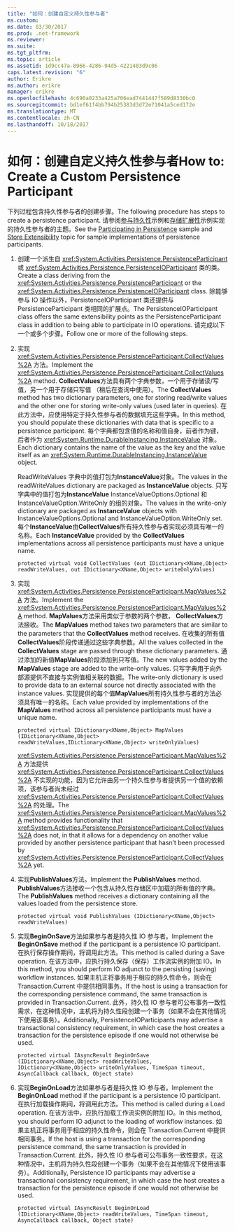 ```yaml
---
title: "如何：创建自定义持久性参与者"
ms.custom: 
ms.date: 03/30/2017
ms.prod: .net-framework
ms.reviewer: 
ms.suite: 
ms.tgt_pltfrm: 
ms.topic: article
ms.assetid: 1d9cc47a-8966-4286-94d5-4221403d9c06
caps.latest.revision: "6"
author: Erikre
ms.author: erikre
manager: erikre
ms.openlocfilehash: 4c690a0233a425a706ead7441447f589d8330bc0
ms.sourcegitcommit: bd1ef61f4bb794b25383d3d72e71041a5ced172e
ms.translationtype: MT
ms.contentlocale: zh-CN
ms.lasthandoff: 10/18/2017
---
```

# <a name="how-to-create-a-custom-persistence-participant"></a><span data-ttu-id="c048c-102">如何：创建自定义持久性参与者</span><span class="sxs-lookup"><span data-stu-id="c048c-102">How to: Create a Custom Persistence Participant</span></span>
<span data-ttu-id="c048c-103">下列过程包含持久性参与者的创建步骤。</span><span class="sxs-lookup"><span data-stu-id="c048c-103">The following procedure has steps to create a persistence participant.</span></span> <span data-ttu-id="c048c-104">请参阅[参与持久性](http://go.microsoft.com/fwlink/?LinkID=177735)示例和[存储扩展性](../../../docs/framework/windows-workflow-foundation/store-extensibility.md)示例实现的持久性参与者的主题。</span><span class="sxs-lookup"><span data-stu-id="c048c-104">See the [Participating in Persistence](http://go.microsoft.com/fwlink/?LinkID=177735) sample and [Store Extensibility](../../../docs/framework/windows-workflow-foundation/store-extensibility.md) topic for sample implementations of persistence participants.</span></span>  
  
1.  <span data-ttu-id="c048c-105">创建一个派生自 <xref:System.Activities.Persistence.PersistenceParticipant> 或 <xref:System.Activities.Persistence.PersistenceIOParticipant> 类的类。</span><span class="sxs-lookup"><span data-stu-id="c048c-105">Create a class deriving from the <xref:System.Activities.Persistence.PersistenceParticipant> or the <xref:System.Activities.Persistence.PersistenceIOParticipant> class.</span></span> <span data-ttu-id="c048c-106">除能够参与 IO 操作以外，PersistenceIOParticipant 类还提供与 PersistenceParticipant 类相同的扩展点。</span><span class="sxs-lookup"><span data-stu-id="c048c-106">The PersistenceIOParticipant class offers the same extensibility points as the PersistenceParticipant class in addition to being able to participate in IO operations.</span></span> <span data-ttu-id="c048c-107">请完成以下一个或多个步骤。</span><span class="sxs-lookup"><span data-stu-id="c048c-107">Follow one or more of the following steps.</span></span>  
  
2.  <span data-ttu-id="c048c-108">实现 <xref:System.Activities.Persistence.PersistenceParticipant.CollectValues%2A> 方法。</span><span class="sxs-lookup"><span data-stu-id="c048c-108">Implement the <xref:System.Activities.Persistence.PersistenceParticipant.CollectValues%2A> method.</span></span> <span data-ttu-id="c048c-109">**CollectValues**方法具有两个字典参数，一个用于存储读/写值，另一个用于存储只写值 （稍后在查询中使用）。</span><span class="sxs-lookup"><span data-stu-id="c048c-109">The **CollectValues** method has two dictionary parameters, one for storing read/write values and the other one for storing write-only values (used later in queries).</span></span> <span data-ttu-id="c048c-110">在此方法中，应使用特定于持久性参与者的数据填充这些字典。</span><span class="sxs-lookup"><span data-stu-id="c048c-110">In this method, you should populate these dictionaries with data that is specific to a persistence participant.</span></span> <span data-ttu-id="c048c-111">每个字典都包含值的名称和值自身，前者作为键，后者作为 <xref:System.Runtime.DurableInstancing.InstanceValue> 对象。</span><span class="sxs-lookup"><span data-stu-id="c048c-111">Each dictionary contains the name of the value as the key and the value itself as an <xref:System.Runtime.DurableInstancing.InstanceValue> object.</span></span>  
  
     <span data-ttu-id="c048c-112">ReadWriteValues 字典中的值打包为**InstanceValue**对象。</span><span class="sxs-lookup"><span data-stu-id="c048c-112">The values in the readWriteValues dictionary are packaged as **InstanceValue** objects.</span></span> <span data-ttu-id="c048c-113">只写字典中的值打包为**InstanceValue** InstanceValueOptions.Optional 和 InstanceValueOption.WriteOnly 的组的对象。</span><span class="sxs-lookup"><span data-stu-id="c048c-113">The values in the write-only dictionary are packaged as **InstanceValue** objects with InstanceValueOptions.Optional and InstanceValueOption.WriteOnly set.</span></span> <span data-ttu-id="c048c-114">每个**InstanceValue**由**CollectValues**所有持久性参与者实现必须具有唯一的名称。</span><span class="sxs-lookup"><span data-stu-id="c048c-114">Each **InstanceValue** provided by the **CollectValues** implementations across all persistence participants must have a unique name.</span></span>  
  
    ```  
    protected virtual void CollectValues (out IDictionary<XName,Object> readWriteValues, out IDictionary<XName,Object> writeOnlyValues)  
    ```  
  
3.  <span data-ttu-id="c048c-115">实现 <xref:System.Activities.Persistence.PersistenceParticipant.MapValues%2A> 方法。</span><span class="sxs-lookup"><span data-stu-id="c048c-115">Implement the <xref:System.Activities.Persistence.PersistenceParticipant.MapValues%2A> method.</span></span> <span data-ttu-id="c048c-116">**MapValues**方法采用类似于参数的两个参数， **CollectValues**方法接收。</span><span class="sxs-lookup"><span data-stu-id="c048c-116">The **MapValues** method takes two parameters that are similar to the parameters that the **CollectValues** method receives.</span></span> <span data-ttu-id="c048c-117">在收集的所有值**CollectValues**阶段传递通过这些字典参数。</span><span class="sxs-lookup"><span data-stu-id="c048c-117">All the values collected in the **CollectValues** stage are passed through these dictionary parameters.</span></span> <span data-ttu-id="c048c-118">通过添加的新值**MapValues**阶段添加到只写值。</span><span class="sxs-lookup"><span data-stu-id="c048c-118">The new values added by the **MapValues** stage are added to the write-only values.</span></span>  <span data-ttu-id="c048c-119">只写字典用于向外部源提供不直接与实例值相关联的数据。</span><span class="sxs-lookup"><span data-stu-id="c048c-119">The write-only dictionary is used to provide data to an external source not directly associated with the instance values.</span></span> <span data-ttu-id="c048c-120">实现提供的每个值**MapValues**所有持久性参与者的方法必须具有唯一的名称。</span><span class="sxs-lookup"><span data-stu-id="c048c-120">Each value provided by implementations of the **MapValues** method across all persistence participants must have a unique name.</span></span>  
  
    ```  
    protected virtual IDictionary<XName,Object> MapValues (IDictionary<XName,Object> readWriteValues,IDictionary<XName,Object> writeOnlyValues)  
    ```  
  
     <span data-ttu-id="c048c-121"><xref:System.Activities.Persistence.PersistenceParticipant.MapValues%2A> 方法提供 <xref:System.Activities.Persistence.PersistenceParticipant.CollectValues%2A> 不实现的功能，因为它允许由另一个持久性参与者提供另一个值的依赖项，该参与者尚未经过 <xref:System.Activities.Persistence.PersistenceParticipant.CollectValues%2A> 的处理。</span><span class="sxs-lookup"><span data-stu-id="c048c-121">The <xref:System.Activities.Persistence.PersistenceParticipant.MapValues%2A> method provides functionality that <xref:System.Activities.Persistence.PersistenceParticipant.CollectValues%2A> does not, in that it allows for a dependency on another value provided by another persistence participant that hasn’t been processed by <xref:System.Activities.Persistence.PersistenceParticipant.CollectValues%2A> yet.</span></span>  
  
4.  <span data-ttu-id="c048c-122">实现**PublishValues**方法。</span><span class="sxs-lookup"><span data-stu-id="c048c-122">Implement the **PublishValues** method.</span></span> <span data-ttu-id="c048c-123">**PublishValues**方法接收一个包含从持久性存储区中加载的所有值的字典。</span><span class="sxs-lookup"><span data-stu-id="c048c-123">The **PublishValues** method receives a dictionary containing all the values loaded from the persistence store.</span></span>  
  
    ```  
    protected virtual void PublishValues (IDictionary<XName,Object> readWriteValues)  
    ```  
  
5.  <span data-ttu-id="c048c-124">实现**BeginOnSave**方法如果参与者是持久性 IO 参与者。</span><span class="sxs-lookup"><span data-stu-id="c048c-124">Implement the **BeginOnSave** method if the participant is a persistence IO participant.</span></span> <span data-ttu-id="c048c-125">在执行保存操作期间，将调用此方法。</span><span class="sxs-lookup"><span data-stu-id="c048c-125">This method is called during a Save operation.</span></span> <span data-ttu-id="c048c-126">在该方法中，应执行持久保存（保存）工作流实例的附加 IO。</span><span class="sxs-lookup"><span data-stu-id="c048c-126">In this method, you should perform IO adjunct to the persisting (saving) workflow instances.</span></span>  <span data-ttu-id="c048c-127">如果主机正将事务用于相应的持久性命令，则会在 Transaction.Current 中提供相同事务。</span><span class="sxs-lookup"><span data-stu-id="c048c-127">If the host is using a transaction for the corresponding persistence command, the same transaction is provided in Transaction.Current.</span></span>  <span data-ttu-id="c048c-128">此外，持久性 IO 参与者可公布事务一致性需求，在这种情况中，主机将为持久性段创建一个事务（如果不会在其他情况下使用该事务）。</span><span class="sxs-lookup"><span data-stu-id="c048c-128">Additionally, PersistenceIOParticipants may advertise a transactional consistency requirement, in which case the host creates a transaction for the persistence episode if one would not otherwise be used.</span></span>  
  
    ```  
    protected virtual IAsyncResult BeginOnSave (IDictionary<XName,Object> readWriteValues, IDictionary<XName,Object> writeOnlyValues, TimeSpan timeout, AsyncCallback callback, Object state)  
    ```  
  
6.  <span data-ttu-id="c048c-129">实现**BeginOnLoad**方法如果参与者是持久性 IO 参与者。</span><span class="sxs-lookup"><span data-stu-id="c048c-129">Implement the **BeginOnLoad** method if the participant is a persistence IO participant.</span></span> <span data-ttu-id="c048c-130">在执行加载操作期间，将调用此方法。</span><span class="sxs-lookup"><span data-stu-id="c048c-130">This method is called during a Load operation.</span></span> <span data-ttu-id="c048c-131">在该方法中，应执行加载工作流实例的附加 IO。</span><span class="sxs-lookup"><span data-stu-id="c048c-131">In this method, you should perform IO adjunct to the loading of workflow instances.</span></span> <span data-ttu-id="c048c-132">如果主机正将事务用于相应的持久性命令，则会在 Transaction.Current 中提供相同事务。</span><span class="sxs-lookup"><span data-stu-id="c048c-132">If the host is using a transaction for the corresponding persistence command, the same transaction is provided in Transaction.Current.</span></span> <span data-ttu-id="c048c-133">此外，持久性 IO 参与者可公布事务一致性要求，在这种情况中，主机将为持久性段创建一个事务（如果不会在其他情况下使用该事务）。</span><span class="sxs-lookup"><span data-stu-id="c048c-133">Additionally, Persistence IO participants may advertise a transactional consistency requirement, in which case the host creates a transaction for the persistence episode if one would not otherwise be used.</span></span>  
  
    ```  
    protected virtual IAsyncResult BeginOnLoad (IDictionary<XName,Object> readWriteValues, TimeSpan timeout, AsyncCallback callback, Object state)  
    ```

